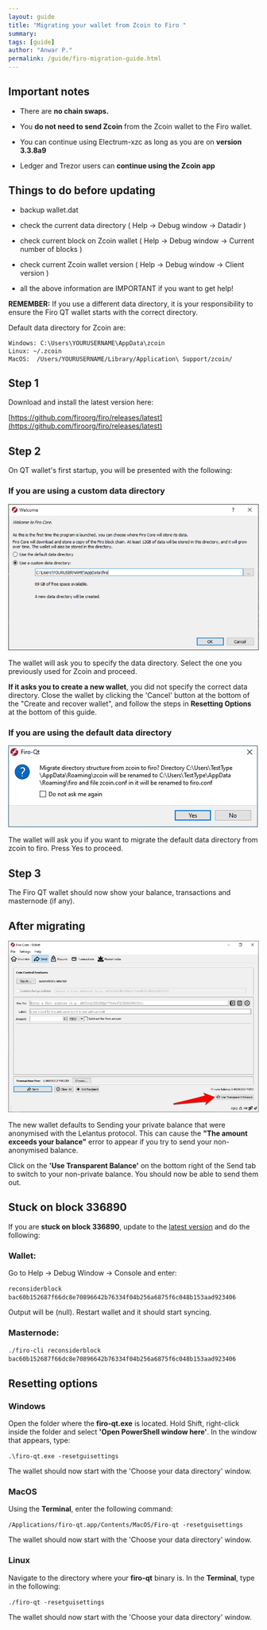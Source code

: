 ```yaml
---
layout: guide
title: "Migrating your wallet from Zcoin to Firo "
summary: 
tags: [guide]
author: "Anwar P."
permalink: /guide/firo-migration-guide.html
---
```

## Important notes

* There are **no chain swaps.**

* You **do not need to send Zcoin** from the Zcoin wallet to the Firo wallet.

* You can continue using Electrum-xzc as long as you are on **version 3.3.8a9**

* Ledger and Trezor users can **continue using the Zcoin app**

## Things to do before updating

* backup wallet.dat

* check the current data directory ( Help -> Debug window -> Datadir )

* check current block on Zcoin wallet ( Help -> Debug window -> Current number of blocks )

* check current Zcoin wallet version ( Help -> Debug window -> Client version )

* all the above information are IMPORTANT if you want to get help!

**REMEMBER:** If you use a different data directory, it is your responsibility to ensure the Firo QT wallet starts with the correct directory.

Default data directory for Zcoin are:

```
Windows: C:\Users\YOURUSERNAME\AppData\zcoin
Linux: ~/.zcoin
MacOS:  /Users/YOURUSERNAME/Library/Application\ Support/zcoin/
```

## Step 1

Download and install the latest version here:

[https://github.com/firoorg/firo/releases/latest](https://github.com/firoorg/firo/releases/latest)

## Step 2

On QT wallet's first startup, you will be presented with the following:

### If you are using a custom data directory

![](/guide/assets/firo-migration-guide/datadir_select.PNG)

The wallet will ask you to specify the data directory. Select the one you previously used for Zcoin and proceed. 

**If it asks you to create a new wallet**, you did not specify the correct data directory. Close the wallet by clicking the 'Cancel' button at the bottom of the "Create and recover wallet", and follow the steps in **Resetting Options** at the bottom of this guide.

### If you are using the default data directory

![](/guide/assets/firo-migration-guide/firo-qt-migrate.PNG)

The wallet will ask you if you want to migrate the default data directory from zcoin to firo. Press Yes to proceed.

## Step 3

The Firo QT wallet should now show your balance, transactions and masternode (if any).

## After migrating

![](/guide/assets/firo-migration-guide/use-transparent-balance.jpg)

The new wallet defaults to Sending your private balance that were anonymised with the Lelantus protocol. This can cause the **"The amount exceeds your balance"** error to appear if you try to send your non-anonymised balance.

Click on the **'Use Transparent Balance'** on the bottom right of the Send tab to switch to your non-private balance. You should now be able to send them out.

## Stuck on block 336890

If you are **stuck on block 336890**, update to the [latest version](https://github.com/firoorg/firo/releases/latest) and do the following:

### Wallet: 

Go to Help -> Debug Window -> Console and enter:

`reconsiderblock bac60b152687f66dc8e70896642b76334f04b256a6875f6c048b153aad923406`

Output will be (null). Restart wallet and it should start syncing.

### Masternode: 

`./firo-cli reconsiderblock bac60b152687f66dc8e70896642b76334f04b256a6875f6c048b153aad923406`

## Resetting options

### Windows

Open the folder where the **firo-qt.exe** is located. Hold Shift, right-click inside the folder and select **'Open PowerShell window here'**. In the window that appears, type:

`.\firo-qt.exe -resetguisettings`

The wallet should now start with the 'Choose your data directory' window.

### MacOS

Using the **Terminal**, enter the following command:

`/Applications/firo-qt.app/Contents/MacOS/Firo-qt -resetguisettings`

The wallet should now start with the 'Choose your data directory' window.

### Linux

Navigate to the directory where your **firo-qt** binary is. In the **Terminal**, type in the following:

`./firo-qt -resetguisettings`

The wallet should now start with the 'Choose your data directory' window.